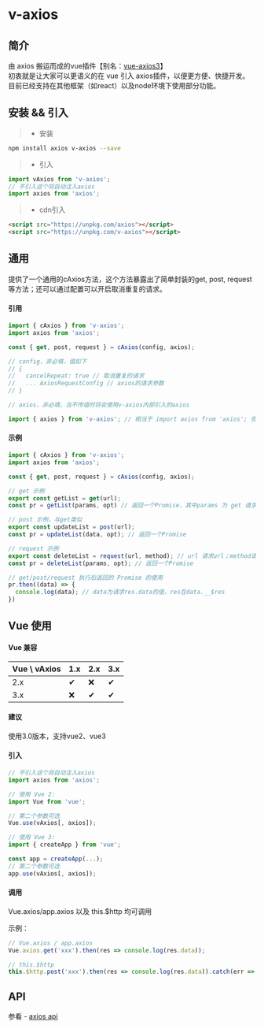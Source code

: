 # v-axios

## 简介
由 axios 搬运而成的vue插件【别名：[vue-axios3](https://www.npmjs.com/package/vue-axios3)】<br />
初衷就是让大家可以更语义的在 vue 引入 axios插件，以便更方便、快捷开发。<br />
目前已经支持在其他框架（如react）以及node环境下使用部分功能。

## 安装 && 引入

> * 安装

``` bash
npm install axios v-axios --save
```

> * 引入

```javascript
import vAxios from 'v-axios';
// 不引入这个将自动注入axios
import axios from 'axios';
```

> * cdn引入

```html
<script src="https://unpkg.com/axios"></script>
<script src="https://unpkg.com/v-axios"></script>
```

## 通用

提供了一个通用的cAxios方法，这个方法暴露出了简单封装的get, post, request等方法；还可以通过配置可以开启取消重复的请求。

#### 引用

```javascript
import { cAxios } from 'v-axios';
import axios from 'axios';

const { get, post, request } = cAxios(config, axios);

// config，非必填，值如下
// {
//   cancelRepeat: true // 取消重复的请求
//   ... AxiosRequestConfig // axios的请求参数 
// }

// axios，非必填，当不传值时将会使用v-axios内部引入的axios

import { axios } from 'v-axios'; // 相当于 import axios from 'axios'; 但不建议这种写法
```
#### 示例
```javascript
import { cAxios } from 'v-axios';
import axios from 'axios';

const { get, post, request } = cAxios(config, axios);

// get 示例
export const getList = get(url); 
const pr = getList(params, opt) // 返回一个Promise，其中params 为 get 请求参数，opt 为 axios的请求参数

// post 示例，与get类似
export const updateList = post(url);
const pr = updateList(data, opt); // 返回一个Promise

// request 示例
export const deleteList = request(url, method); // url 请求url；method请求方法，如method: delete
const pr = deleteList(params, opt); // 返回一个Promise

// get/post/request 执行后返回的 Promise 的使用
pr.then((data) => {
  console.log(data); // data为请求res.data的值，res在data.__$res
})
```


## Vue 使用

#### Vue 兼容

|Vue \ vAxios|1.x|2.x|3.x|
|-|-|-|-|
|2.x|&#10004;|&#10060;|&#10004;|
|3.x|&#10060;|&#10004;|&#10004;|

#### 建议

使用3.0版本，支持vue2、vue3

#### 引入

```javascript
// 不引入这个将自动注入axios
import axios from 'axios';

// 使用 Vue 2:
import Vue from 'vue';

// 第二个参数可选
Vue.use(vAxios[, axios]);

// 使用 Vue 3:
import { createApp } from 'vue';

const app = createApp(...);
// 第二个参数可选
app.use(vAxios[, axios]);
```

#### 调用

Vue.axios/app.axios 以及 this.$http 均可调用

示例：

```javascript
// Vue.axios / app.axios
Vue.axios.get('xxx').then(res => console.log(res.data));

// this.$http
this.$http.post('xxx').then(res => console.log(res.data)).catch(err => console.log(err));
```

## API

参看 - [axios api](https://github.com/mzabriskie/axios)
